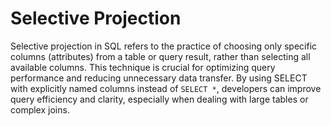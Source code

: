 # Selective Projection

Selective projection in SQL refers to the practice of choosing only specific columns (attributes) from a table or query result, rather than selecting all available columns. This technique is crucial for optimizing query performance and reducing unnecessary data transfer. By using SELECT with explicitly named columns instead of `SELECT *`, developers can improve query efficiency and clarity, especially when dealing with large tables or complex joins.
